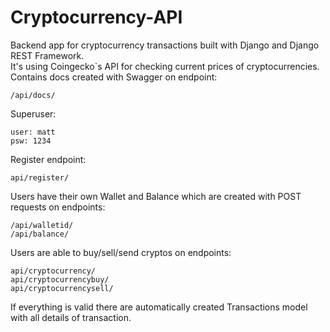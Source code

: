 # Cryptocurrency-API

Backend app for cryptocurrency transactions built with Django and Django REST Framework.  
It's using Coingecko`s API for checking current prices of cryptocurrencies.  
Contains docs created with Swagger on endpoint:
```
/api/docs/
```
Superuser:
```
user: matt
psw: 1234
```
Register endpoint:
```
api/register/
```
Users have their own Wallet and Balance which are created with POST requests on endpoints:
```
/api/walletid/
/api/balance/
```
Users are able to buy/sell/send cryptos on endpoints:
```
api/cryptocurrency/
api/cryptocurrencybuy/
api/cryptocurrencysell/
```
If everything is valid there are automatically created Transactions model with all details of transaction.
